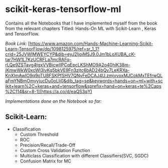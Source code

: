 # scikit-keras-tensorflow-ml
Contains all the Notebooks that I have implemented myself from the book from the relevant chapters Titled: Hands-On ML with Scikit-Learn , Keras and TensorFlow. 

_Book Link:_ [https://www.amazon.com/Hands-Machine-Learning-Scikit-Learn-TensorFlow/dp/1098125975/ref=sr_1_1?crid=25JVWIMWEYCYP&dib=eyJ2IjoiMSJ9.0Jm1bLoXUBA_cK-tar7HW1L7KzUCRFLa7mcRAFq-rLQe9ZSTavg4tgxVVBicwIlPCqEpcLKShMO9A2o40hlK38m-jKmwWkW0xcWI3lvKq5bkVE9Fn3zjtc6bAD24bQv7LeKRXa-KnXImAwIO9q9oTU8FSKPfSHV7QNyFeDCAJ4U.zmjvvoxMJCokMxTEfrwQLaFmYNBmOmyyjucDu0oLlj0&dib_tag=se&keywords=hands+on+ml+with+scikit+learn%2C+keras+and+tensorflow&sprefix=hand+on+keras+te%2Caps%2C114&sr=8-1](https://a.co/d/eaQS3qY)


_Implementations done on the Notebook so far:_

 ## Scikit-Learn:
 - Classification
    - Custom Threshold
    - ROC
    - Precision/Recall/Trade-Off
    - Custom Cross Validation Function
    - Multiclass Classification with different Classifiers(SVC, SGDC)
    - Confusion Matrix for MC
      
